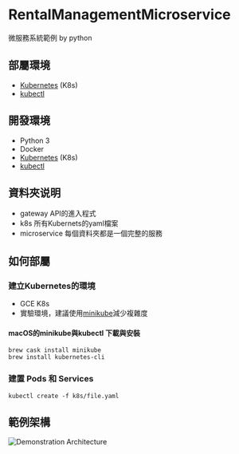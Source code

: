 # RentalManagementMicroservice
微服務系統範例 by python

## 部屬環境
* [Kubernetes](https://kubernetes.io/) (K8s)
* [kubectl](https://kubernetes.io/docs/tasks/tools/install-kubectl/)

## 開發環境
* Python 3
* Docker
* [Kubernetes](https://kubernetes.io/) (K8s)
* [kubectl](https://kubernetes.io/docs/tasks/tools/install-kubectl/)

## 資料夾说明

* gateway       API的進入程式
* k8s           所有Kubernets的yaml檔案
* microservice  每個資料夾都是一個完整的服務

## 如何部屬
### 建立Kubernetes的環境
* GCE K8s
* 實驗環境，建議使用[minikube](https://github.com/kubernetes/minikube)減少複雜度
#### macOS的minikube與kubectl 下載與安裝
```shell
brew cask install minikube
brew install kubernetes-cli
```

### 建置 Pods 和 Services
```shell
kubectl create -f k8s/file.yaml
```

## 範例架構
![Demonstration Architecture](https://github.com/yenchenLiu/RentalManagementMicroservice/raw/master/demi/Microservice.png)